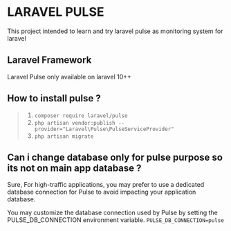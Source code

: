 # LARAVEL PULSE

This project intended to learn and try laravel pulse as monitoring system for laravel

## Laravel Framework
Laravel Pulse only available on laravel 10++

## How to install pulse ?
> 1. `composer require laravel/pulse`
> 2. `php artisan vendor:publish --provider="Laravel\Pulse\PulseServiceProvider"`
> 3. `php artisan migrate`

## Can i change database only for pulse purpose so its not on main app database ?
Sure, For high-traffic applications, you may prefer to use a dedicated database connection for Pulse to avoid impacting your application database.

You may customize the database connection used by Pulse by setting the PULSE_DB_CONNECTION environment variable.
`PULSE_DB_CONNECTION=pulse`
